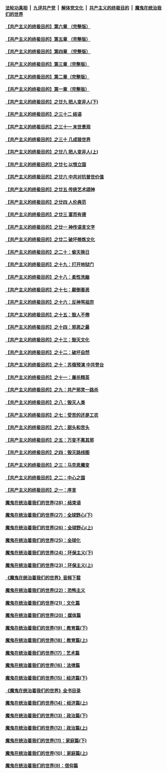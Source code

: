 

####  [法轮功真相](../../../../basic/blob/master/README.md?t=05090331) &nbsp;|&nbsp; [九评共产党](../../../../9ping.md/blob/master/README.md?t=05090331) &nbsp;|&nbsp; [解体党文化](../../../../jtdwh.md/blob/master/README.md?t=05090331)  &nbsp;|&nbsp; [共产主义的终极目的](../../../../gczydzjmd.md/blob/master/README.md?t=05090331) &nbsp;|&nbsp; [魔鬼在统治我们的世界](../../../../mgztzwmdsj.md/blob/master/README.md?t=05090331) 

#### [【共产主义的终极目的】第六章 （完整版）](../pages/nsc422/n11428913.md?t=05090331) 

#### [【共产主义的终极目的】第五章 （完整版）](../pages/nsc422/n11428912.md?t=05090331) 

#### [【共产主义的终极目的】第四章 （完整版）](../pages/nsc422/n11428907.md?t=05090331) 

#### [【共产主义的终极目的】第三章（完整版）](../pages/nsc422/n11428848.md?t=05090331) 

#### [【共产主义的终极目的】第二章（完整版）](../pages/nsc422/n11428831.md?t=05090331) 

#### [【共产主义的终极目的】第一章（完整版）](../pages/nsc422/n11417651.md?t=05090331) 

#### [【共产主义的终极目的】之廿九 把人变非人(下)](../pages/nsc422/n11344140.md?t=05090331) 

#### [【共产主义的终极目的】之三十二 结语](../pages/nsc422/n11360535.md?t=05090331) 

#### [【共产主义的终极目的】之三十一 末世景观](../pages/nsc422/n11351129.md?t=05090331) 

#### [【共产主义的终极目的】之三十 几成狼世界](../pages/nsc422/n11348280.md?t=05090331) 

#### [【共产主义的终极目的】之廿八 把人变非人(上)](../pages/nsc422/n11340492.md?t=05090331) 

#### [【共产主义的终极目的】之廿七 以恨立国](../pages/nsc422/n11336944.md?t=05090331) 

#### [【共产主义的终极目的】之廿六 中共对抗普世价值](../pages/nsc422/n11324785.md?t=05090331) 

#### [【共产主义的终极目的】之廿五 传统艺术颂神](../pages/nsc422/n11296396.md?t=05090331) 

#### [【共产主义的终极目的】之廿四 人伦典范](../pages/nsc422/n11296397.md?t=05090331) 

#### [【共产主义的终极目的】之廿三 富而有德](../pages/nsc422/n11283598.md?t=05090331) 

#### [【共产主义的终极目的】之廿一 神传语言文字](../pages/nsc422/n11263265.md?t=05090331) 

#### [【共产主义的终极目的】之廿二 破坏修炼文化](../pages/nsc422/n11245728.md?t=05090331) 

#### [【共产主义的终极目的】之二十：偷天换日](../pages/nsc422/n11238846.md?t=05090331) 

#### [【共产主义的终极目的】之十九：打开地狱门](../pages/nsc422/n11206376.md?t=05090331) 

#### [【共产主义的终极目的】之十八：柔性洗脑](../pages/nsc422/n11199994.md?t=05090331) 

#### [【共产主义的终极目的】之十七：颠倒善恶](../pages/nsc422/n11179782.md?t=05090331) 

#### [【共产主义的终极目的】之十六：反神骂祖宗](../pages/nsc422/n11166798.md?t=05090331) 

#### [【共产主义的终极目的】之十五：毁人不倦](../pages/nsc422/n11166792.md?t=05090331) 

#### [【共产主义的终极目的】之十四：邪恶之最](../pages/nsc422/n11150249.md?t=05090331) 

#### [【共产主义的终极目的】之十三：毁灭文化](../pages/nsc422/n11135227.md?t=05090331) 

#### [【共产主义的终极目的】之十二：破坏自然](../pages/nsc422/n11135214.md?t=05090331) 

#### [【共产主义的终极目的】之十：苏俄预演 中共登台](../pages/nsc422/n11118424.md?t=05090331) 

#### [【共产主义的终极目的】之十一：屠杀精英](../pages/nsc422/n11118442.md?t=05090331) 

#### [【共产主义的终极目的】之九：共产邪灵一路杀](../pages/nsc422/n11114139.md?t=05090331) 

#### [【共产主义的终极目的】之八：毁灭人类](../pages/nsc422/n11108503.md?t=05090331) 

#### [【共产主义的终极目的】之七：受苦的还是工农](../pages/nsc422/n11101809.md?t=05090331) 

#### [【共产主义的终极目的】之六：甜头和苦头](../pages/nsc422/n11096971.md?t=05090331) 

#### [【共产主义的终极目的】之五：万变不离其邪](../pages/nsc422/n11091285.md?t=05090331) 

#### [【共产主义的终极目的】之四：毁灭路线图](../pages/nsc422/n11086284.md?t=05090331) 

#### [【共产主义的终极目的】之三：马克思魔变](../pages/nsc422/n11061941.md?t=05090331) 

#### [【共产主义的终极目的】之二：中心之国](../pages/nsc422/n11047728.md?t=05090331) 

#### [【共产主义的终极目的】之一：序言](../pages/nsc422/n11086077.md?t=05090331) 

#### [魔鬼在统治着我们的世界(28)：结束语](../pages/nsc422/n10936246.md?t=05090331) 

#### [魔鬼在统治着我们的世界(27)：全球野心(下)](../pages/nsc422/n10928319.md?t=05090331) 

#### [魔鬼在统治着我们的世界(26)：全球野心(上)](../pages/nsc422/n10900318.md?t=05090331) 

#### [魔鬼在统治着我们的世界(25)：全球化](../pages/nsc422/n10788205.md?t=05090331) 

#### [魔鬼在统治着我们的世界(24)：环保主义(下)](../pages/nsc422/n10695307.md?t=05090331) 

#### [魔鬼在统治着我们的世界(23)：环保主义(上)](../pages/nsc422/n10688613.md?t=05090331) 

#### [《魔鬼在统治着我们的世界》音频下载](../pages/nsc422/n10635553.md?t=05090331) 

#### [魔鬼在统治着我们的世界(22)：恐怖主义](../pages/nsc422/n10614727.md?t=05090331) 

#### [魔鬼在统治着我们的世界(21)：文化篇](../pages/nsc422/n10597706.md?t=05090331) 

#### [魔鬼在统治着我们的世界(20)：媒体篇](../pages/nsc422/n10586579.md?t=05090331) 

#### [魔鬼在统治着我们的世界(19)：教育篇(下)](../pages/nsc422/n10564808.md?t=05090331) 

#### [魔鬼在统治着我们的世界(18)：教育篇(上)](../pages/nsc422/n10526970.md?t=05090331) 

#### [魔鬼在统治着我们的世界(17)：艺术篇](../pages/nsc422/n10499093.md?t=05090331) 

#### [魔鬼在统治着我们的世界(16)：法律篇](../pages/nsc422/n10485969.md?t=05090331) 

#### [魔鬼在统治着我们的世界(15)：经济篇(下)](../pages/nsc422/n10469975.md?t=05090331) 

#### [《魔鬼在统治着我们的世界》全书目录](../pages/nsc422/n10464261.md?t=05090331) 

#### [魔鬼在统治着我们的世界(14)：经济篇(上)](../pages/nsc422/n10457370.md?t=05090331) 

#### [魔鬼在统治着我们的世界(13)：政治篇(下)](../pages/nsc422/n10448270.md?t=05090331) 

#### [魔鬼在统治着我们的世界(12)：政治篇(上)](../pages/nsc422/n10444576.md?t=05090331) 

#### [魔鬼在统治着我们的世界(11)：家庭篇(下)](../pages/nsc422/n10440961.md?t=05090331) 

#### [魔鬼在统治着我们的世界(10)：家庭篇(上)](../pages/nsc422/n10435448.md?t=05090331) 

#### [魔鬼在统治着我们的世界(9)：信仰篇](../pages/nsc422/n10432159.md?t=05090331) 

